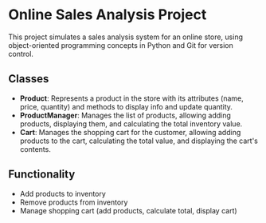# Online Sales Analysis Project

This project simulates a sales analysis system for an online store, using object-oriented programming concepts in Python and Git for version control.

## Classes
- **Product**: Represents a product in the store with its attributes (name, price, quantity) and methods to display info and update quantity.
- **ProductManager**: Manages the list of products, allowing adding products, displaying them, and calculating the total inventory value.
- **Cart**: Manages the shopping cart for the customer, allowing adding products to the cart, calculating the total value, and displaying the cart's contents.

## Functionality
- Add products to inventory
- Remove products from inventory
- Manage shopping cart (add products, calculate total, display cart)
